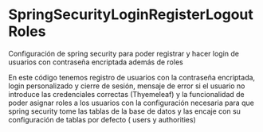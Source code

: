 # SpringSecurityLoginRegisterLogoutRoles
Configuración de spring security para poder registrar y hacer login de usuarios con contraseña encriptada
además de roles

En este código tenemos registro de usuarios con la contraseña encriptada,
login personalizado y cierre de sesión,
mensaje de error si el usuario no introduce  las credenciales correctas (Thyemeleaf)
y la funcionalidad de poder asignar roles a los usuarios con la configuración 
necesaria para que spring security tome las tablas de la base de datos y las encaje
con su configuración de tablas por defecto ( users y authorities)

